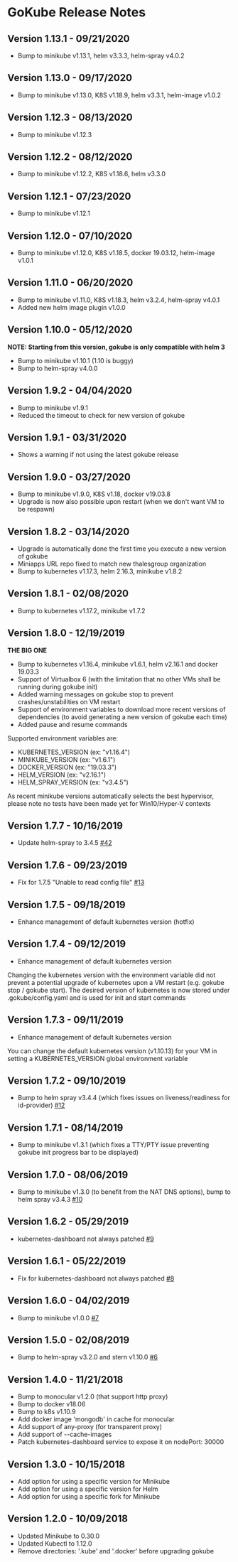 # GoKube Release Notes

## Version 1.13.1 - 09/21/2020
* Bump to minikube v1.13.1, helm v3.3.3, helm-spray v4.0.2

## Version 1.13.0 - 09/17/2020
* Bump to minikube v1.13.0, K8S v1.18.9, helm v3.3.1, helm-image v1.0.2

## Version 1.12.3 - 08/13/2020
* Bump to minikube v1.12.3

## Version 1.12.2 - 08/12/2020
* Bump to minikube v1.12.2, K8S v1.18.6, helm v3.3.0

## Version 1.12.1 - 07/23/2020
* Bump to minikube v1.12.1

## Version 1.12.0 - 07/10/2020
* Bump to minikube v1.12.0, K8S v1.18.5, docker 19.03.12, helm-image v1.0.1

## Version 1.11.0 - 06/20/2020
* Bump to minikube v1.11.0, K8S v1.18.3, helm v3.2.4, helm-spray v4.0.1
* Added new helm image plugin v1.0.0

## Version 1.10.0 - 05/12/2020
**NOTE: Starting from this version, gokube is only compatible with helm 3**

* Bump to minikube v1.10.1 (1.10 is buggy)
* Bump to helm-spray v4.0.0

## Version 1.9.2 - 04/04/2020
* Bump to minikube v1.9.1
* Reduced the timeout to check for new version of gokube

## Version 1.9.1 - 03/31/2020
* Shows a warning if not using the latest gokube release

## Version 1.9.0 - 03/27/2020
* Bump to minikube v1.9.0, K8S v1.18, docker v19.03.8
* Upgrade is now also possible upon restart (when we don't want VM to be respawn)

## Version 1.8.2 - 03/14/2020
* Upgrade is automatically done the first time you execute a new version of gokube
* Miniapps URL repo fixed to match new thalesgroup organization
* Bump to kubernetes v1.17.3, helm 2.16.3, minikube v1.8.2

## Version 1.8.1 - 02/08/2020
* Bump to kubernetes v1.17.2, minikube v1.7.2

## Version 1.8.0 - 12/19/2019
**THE BIG ONE**

* Bump to kubernetes v1.16.4, minikube v1.6.1, helm v2.16.1 and docker 19.03.3
* Support of Virtualbox 6 (with the limitation that no other VMs shall be running during gokube init)
* Added warning messages on gokube stop to prevent crashes/unstabilities on VM restart
* Support of environment variables to download more recent versions of dependencies (to avoid generating a new version of gokube each time)
* Added pause and resume commands

Supported environment variables are:
- KUBERNETES_VERSION (ex: "v1.16.4")
- MINIKUBE_VERSION (ex: "v1.6.1")
- DOCKER_VERSION (ex: "19.03.3")
- HELM_VERSION (ex: "v2.16.1")
- HELM_SPRAY_VERSION (ex: "v3.4.5")

As recent minikube versions automatically selects the best hypervisor, please note no tests have been made yet for Win10/Hyper-V contexts

## Version 1.7.7 - 10/16/2019
* Update helm-spray to 3.4.5 [#42](https://github.com/gemalto/helm-spray/pull/42)

## Version 1.7.6 - 09/23/2019
* Fix for 1.7.5 "Unable to read config file" [#13](https://github.com/gemalto/gokube/issues/13)

## Version 1.7.5 - 09/18/2019
* Enhance management of default kubernetes version (hotfix)

## Version 1.7.4 - 09/12/2019
* Enhance management of default kubernetes version
<p>Changing the kubernetes version with the environment variable did not prevent a potential upgrade of kubernetes
upon a VM restart (e.g. gokube stop / gokube start). The desired version of kubernetes is now stored under
.gokube/config.yaml and is used for init and start commands</p>

## Version 1.7.3 - 09/11/2019
* Enhance management of default kubernetes version
<p>You can change the default kubernetes version (v1.10.13) for your VM in setting a KUBERNETES_VERSION global environment variable</p>

## Version 1.7.2 - 09/10/2019
* Bump to helm spray v3.4.4 (which fixes issues on liveness/readiness for id-provider) [#12](https://github.com/gemalto/gokube/pull/12)

## Version 1.7.1 - 08/14/2019
* Bump to minikube v1.3.1 (which fixes a TTY/PTY issue preventing gokube init progress bar to be displayed)

## Version 1.7.0 - 08/06/2019
* Bump to minikube v1.3.0 (to benefit from the NAT DNS options), bump to helm spray v3.4.3 [#10](https://github.com/gemalto/gokube/pull/10)

## Version 1.6.2 - 05/29/2019
* kubernetes-dashboard not always patched [#9](https://github.com/gemalto/gokube/pull/9)

## Version 1.6.1 - 05/22/2019
* Fix for kubernetes-dashboard not always patched [#8](https://github.com/gemalto/gokube/issues/8)

## Version 1.6.0 - 04/02/2019
* Bump to minikube v1.0.0 [#7](https://github.com/gemalto/gokube/pull/7)

## Version 1.5.0 - 02/08/2019
* Bump to helm-spray v3.2.0 and stern v1.10.0 [#6](https://github.com/gemalto/gokube/pull/6)

## Version 1.4.0 - 11/21/2018
* Bump to monocular v1.2.0 (that support http proxy)
* Bump to docker v18.06
* Bump to k8s v1.10.9
* Add docker image 'mongodb' in cache for monocular
* Add support of any-proxy (for transparent proxy)
* Add support of --cache-images
* Patch kubernetes-dashboard service to expose it on nodePort: 30000

## Version 1.3.0 - 10/15/2018
* Add option for using a specific version for Minikube
* Add option for using a specific version for Helm
* Add option for using a specific fork for Minikube

## Version 1.2.0 - 10/09/2018
* Updated Minikube to 0.30.0
* Updated Kubectl to 1.12.0
* Remove directories: '.kube' and '.docker' before upgrading gokube
